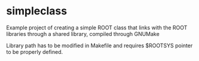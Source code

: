 # simpleclass
Example project of creating a simple ROOT class that links with the ROOT libraries through a shared library, compiled through GNUMake

Library path has to be modified in Makefile and requires $ROOTSYS pointer to be properly defined.
